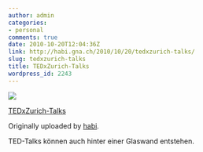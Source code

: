 ```yaml
---
author: admin
categories:
- personal
comments: true
date: 2010-10-20T12:04:36Z
link: http://habi.gna.ch/2010/10/20/tedxzurich-talks/
slug: tedxzurich-talks
title: TEDxZurich-Talks
wordpress_id: 2243
---
```


[![](http://farm2.static.flickr.com/1131/5098847211_a76b811b72_m.jpg)](http://www.flickr.com/photos/habi/5098847211/)
   

 
  [TEDxZurich-Talks](http://www.flickr.com/photos/habi/5098847211/)
    

  Originally uploaded by [habi](http://www.flickr.com/people/habi/).
 



TED-Talks können auch hinter einer Glaswand entstehen.
  

